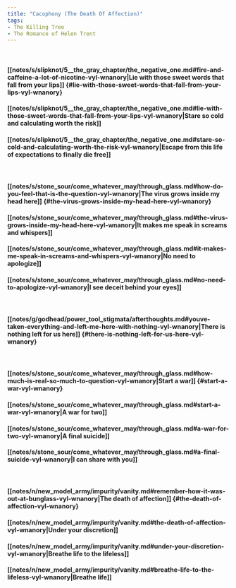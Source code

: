 ```yaml
---
title: "Cacophony (The Death Of Affection)"
tags:
- The Killing Tree
- The Romance of Helen Trent
---
```

&nbsp;
#### [[notes/s/slipknot/5__the_gray_chapter/the_negative_one.md#fire-and-caffeine-a-lot-of-nicotine-vyl-wnanory|Lie with those sweet words that fall from your lips]] {#lie-with-those-sweet-words-that-fall-from-your-lips-vyl-wnanory}
#### [[notes/s/slipknot/5__the_gray_chapter/the_negative_one.md#lie-with-those-sweet-words-that-fall-from-your-lips-vyl-wnanory|Stare so cold and calculating worth the risk]]
#### [[notes/s/slipknot/5__the_gray_chapter/the_negative_one.md#stare-so-cold-and-calculating-worth-the-risk-vyl-wnanory|Escape from this life of expectations to finally die free]]
&nbsp;
#### [[notes/s/stone_sour/come_whatever_may/through_glass.md#how-do-you-feel-that-is-the-question-vyl-wnanory|The virus grows inside my head here]] {#the-virus-grows-inside-my-head-here-vyl-wnanory}
#### [[notes/s/stone_sour/come_whatever_may/through_glass.md#the-virus-grows-inside-my-head-here-vyl-wnanory|It makes me speak in screams and whispers]]
#### [[notes/s/stone_sour/come_whatever_may/through_glass.md#it-makes-me-speak-in-screams-and-whispers-vyl-wnanory|No need to apologize]]
#### [[notes/s/stone_sour/come_whatever_may/through_glass.md#no-need-to-apologize-vyl-wnanory|I see deceit behind your eyes]]
&nbsp;
#### [[notes/g/godhead/power_tool_stigmata/afterthoughts.md#youve-taken-everything-and-left-me-here-with-nothing-vyl-wnanory|There is nothing left for us here]] {#there-is-nothing-left-for-us-here-vyl-wnanory}
&nbsp;
#### [[notes/s/stone_sour/come_whatever_may/through_glass.md#how-much-is-real-so-much-to-question-vyl-wnanory|Start a war]] {#start-a-war-vyl-wnanory}
#### [[notes/s/stone_sour/come_whatever_may/through_glass.md#start-a-war-vyl-wnanory|A war for two]]
#### [[notes/s/stone_sour/come_whatever_may/through_glass.md#a-war-for-two-vyl-wnanory|A final suicide]]
#### [[notes/s/stone_sour/come_whatever_may/through_glass.md#a-final-suicide-vyl-wnanory|I can share with you]]
&nbsp;
#### [[notes/n/new_model_army/impurity/vanity.md#remember-how-it-was-out-at-bunglass-vyl-wnanory|The death of affection]] {#the-death-of-affection-vyl-wnanory}
#### [[notes/n/new_model_army/impurity/vanity.md#the-death-of-affection-vyl-wnanory|Under your discretion]]
#### [[notes/n/new_model_army/impurity/vanity.md#under-your-discretion-vyl-wnanory|Breathe life to the lifeless]]
#### [[notes/n/new_model_army/impurity/vanity.md#breathe-life-to-the-lifeless-vyl-wnanory|Breathe life]]
